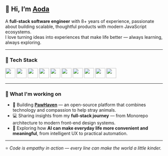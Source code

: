 ## 👋 Hi, I’m [Aoda](https://aoda.vercel.app)

A **full-stack software engineer** with 8+ years of experience, passionate about building scalable, thoughtful products with modern JavaScript ecosystems.  
I love turning ideas into experiences that make life better — always learning, always exploring.

---

### 🧰 Tech Stack

<p align="left">
<img src="https://skillicons.dev/icons?i=typescript" width="32" /> 
  <img src="https://skillicons.dev/icons?i=react" width="32" /> 
  <img src="https://skillicons.dev/icons?i=tailwind" width="32" /> 
  <img src="https://skillicons.dev/icons?i=nodejs" width="32" /> 
  <img src="https://skillicons.dev/icons?i=nestjs" width="32" /> 
  <img src="https://skillicons.dev/icons?i=mongodb" width="32" /> 
  <img src="https://skillicons.dev/icons?i=prisma" width="32" /> 
  <img src="https://skillicons.dev/icons?i=kubernetes" width="32" /> 
  <img src="https://skillicons.dev/icons?i=githubactions" width="32" /> 
  <img src="https://skillicons.dev/icons?i=azure" width="32" /> 
</p>

---

### 🔭 What I'm working on

- 🐾 Building [**PawHaven**](https://pawhaven-love.vercel.app) — an open-source platform that combines technology and compassion to help stray animals.  
- 💻 Sharing insights from my **full-stack journey** — from Monorepo architecture to modern front-end design systems.  
- 🤖 Exploring how **AI can make everyday life more convenient and meaningful**, from intelligent UX to practical automation.

---

⭐ *Code is empathy in action — every line can make the world a little kinder.*
